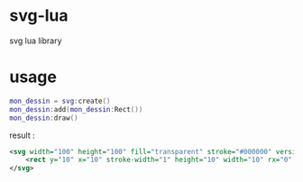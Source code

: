 # svg-lua
svg lua library


# usage
```lua
mon_dessin = svg:create()
mon_dessin:add(mon_dessin:Rect())
mon_dessin:draw()
```

result :
```svg
<svg width="100" height="100" fill="transparent" stroke="#000000" version="1.1" xmlns="http://www.w3.org/2000/svg">
    <rect y="10" x="10" stroke-width="1" height="10" width="10" rx="0" ry="0" />
</svg>
```